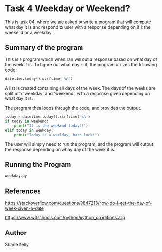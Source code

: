 # Task 4 Weekday or Weekend?

This is task 04, where we are asked to write a program that will compute what day it is and respond to user with a response depending on if it the weekend or a weekday. 
 

## Summary of the program

This is a program which when ran will out a response based on what day of the week it is. To figure out what day is it, the program utilizes the following code:
```python
datetime.today().strftime('%A')   
```

A list is created containing all days of the week. 
The days of the weeks are split into 'weekday' and 'weekend', with a response given depending on what day it is. 

The program then loops through the code, and provides the output. 
```python
today = datetime.today().strftime('%A')  
if today in weekend:
    print("It is the weekend today!!")
elif today in weekday:
    print("Today is a weekday, hard luck!")  
```


The user will simply need to run the program, and the program will output the response depending on whay day of the week it is.



## Running the Program 
```python
weekday.py  
```


## References
https://stackoverflow.com/questions/9847213/how-do-i-get-the-day-of-week-given-a-date

https://www.w3schools.com/python/python_conditions.asp
## Author
Shane Kelly 

